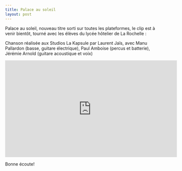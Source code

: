 ```yaml
---
title: Palace au soleil
layout: post
---
```

Palace au soleil, nouveau titre sorti sur toutes les plateformes, le clip est à venir bientôt, tourné avec les élèves du lycée hôtelier de La Rochelle : 

Chanson réalisée aux Studios La Kapsule par Laurent Jaïs, avec Manu Pallardon (basse, guitare électrique), Paul Amboise (percus et batterie), Jérémie Arnold (guitare acoustique et voix)

<iframe width="560" height="315" src="https://www.youtube.com/embed/MH7CmkaT2bc?si=6sugIMYdZtqkgVDq" title="YouTube video player" frameborder="0" allow="accelerometer; autoplay; clipboard-write; encrypted-media; gyroscope; picture-in-picture; web-share" referrerpolicy="strict-origin-when-cross-origin" allowfullscreen></iframe>

Bonne écoute!
